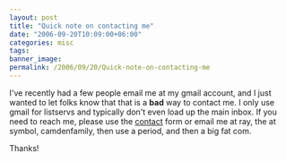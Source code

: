 ```yaml
---
layout: post
title: "Quick note on contacting me"
date: "2006-09-20T10:09:00+06:00"
categories: misc 
tags: 
banner_image: 
permalink: /2006/09/20/Quick-note-on-contacting-me
---
```


I've recently had a few people email me at my gmail account, and I just wanted to let folks know that that is a <b>bad</b> way to contact me. I only use gmail for listservs and typically don't even load up the main inbox. If you need to reach me, please use the <a href="http://ray.camdenfamily.com/contact.cfm">contact</a> form or email me at ray, the at symbol, camdenfamily, then use a period, and then a big fat com.

Thanks!